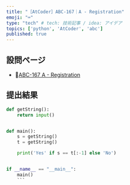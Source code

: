 ```yaml
---
title: "［AtCoder］ABC-167｜A - Registration"
emoji: "⌨️"
type: "tech" # tech: 技術記事 / idea: アイデア
topics: ['python', 'AtCoder', 'abc']
published: true
---
```


## 設問ページ

- 🔗[ABC-167 A - Registration](https://atcoder.jp/contests/abc167/tasks/abc167_a)

## 提出結果

```python
def getString():
    return input()


def main():
    s = getString()
    t = getString()

    print('Yes' if s == t[:-1] else 'No')


if __name__ == "__main__":
    main()
    ```
